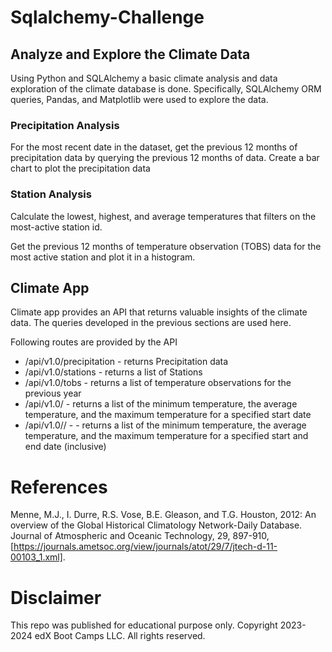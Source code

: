 # Sqlalchemy-Challenge

## Analyze and Explore the Climate Data

Using Python and SQLAlchemy a basic climate analysis and data exploration of the climate database is done. 
Specifically, SQLAlchemy ORM queries, Pandas, and Matplotlib were used to explore the data.

### Precipitation Analysis
For the most recent date in the dataset, get the previous 12 months of precipitation data by querying the previous 12 months of data.
Create a bar chart to plot the precipitation data

### Station Analysis
Calculate the lowest, highest, and average temperatures that filters on the most-active station id.

Get the previous 12 months of temperature observation (TOBS) data for the most active station and plot it in a histogram.

## Climate App

Climate app provides an API that returns valuable insights of the climate data. The queries developed in the previous sections are used here. 

Following routes are provided by the API
  * /api/v1.0/precipitation - returns Precipitation data
  * /api/v1.0/stations - returns a list of Stations 
  * /api/v1.0/tobs - returns a list of temperature observations for the previous year
  * /api/v1.0/<start> - returns a list of the minimum temperature, the average temperature, and the maximum
    temperature for a specified start date
  * /api/v1.0/<start>/<end> - - returns a list of the minimum temperature, the average temperature, and the maximum
            temperature for a specified start and end date (inclusive)

# References
Menne, M.J., I. Durre, R.S. Vose, B.E. Gleason, and T.G. Houston, 2012: An overview of the Global Historical Climatology Network-Daily Database. Journal of Atmospheric and Oceanic Technology, 29, 897-910, [https://journals.ametsoc.org/view/journals/atot/29/7/jtech-d-11-00103_1.xml].

# Disclaimer
This repo was published for educational purpose only. Copyright 2023-2024 edX Boot Camps LLC. All rights reserved.
